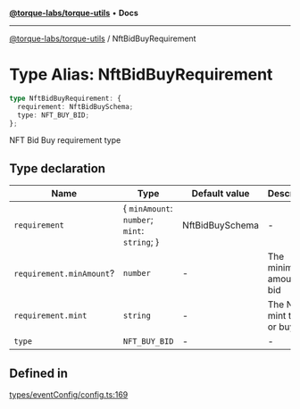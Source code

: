[**@torque-labs/torque-utils**](../README.md) • **Docs**

***

[@torque-labs/torque-utils](../README.md) / NftBidBuyRequirement

# Type Alias: NftBidBuyRequirement

```ts
type NftBidBuyRequirement: {
  requirement: NftBidBuySchema;
  type: NFT_BUY_BID;
};
```

NFT Bid Buy requirement type

## Type declaration

| Name | Type | Default value | Description |
| ------ | ------ | ------ | ------ |
| `requirement` | \{ `minAmount`: `number`; `mint`: `string`; \} | NftBidBuySchema | - |
| `requirement.minAmount`? | `number` | - | The minimum amount to bid |
| `requirement.mint` | `string` | - | The NFT mint to bid or buy |
| `type` | `NFT_BUY_BID` | - | - |

## Defined in

[types/eventConfig/config.ts:169](https://github.com/torque-labs/torque-utils/blob/3bd29ca22f900f1cf2686f7f240bf82e15337207/types/eventConfig/config.ts#L169)
